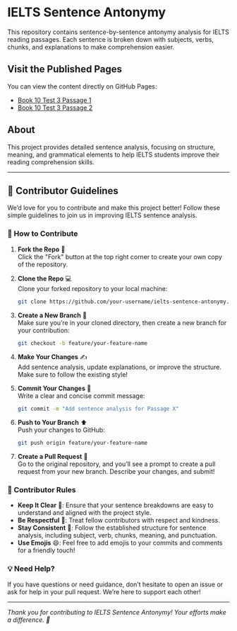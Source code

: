 # IELTS Sentence Antonymy

This repository contains sentence-by-sentence antonymy analysis for IELTS reading passages. Each sentence is broken down with subjects, verbs, chunks, and explanations to make comprehension easier.

## Visit the Published Pages

You can view the content directly on GitHub Pages:

- [Book 10 Test 3 Passage 1](https://jemonnixon.github.io/ielts-sentence-antonymy/book10-test3-passage1.html)
- [Book 10 Test 3 Passage 2](https://jemonnixon.github.io/ielts-sentence-antonymy/book10-test3-passage2.html)

## About

This project provides detailed sentence analysis, focusing on structure, meaning, and grammatical elements to help IELTS students improve their reading comprehension skills.

---

## 🚀 Contributor Guidelines

We’d love for you to contribute and make this project better! Follow these simple guidelines to join us in improving IELTS sentence analysis.

### 🎯 How to Contribute

1. **Fork the Repo** 🍴  
   Click the "Fork" button at the top right corner to create your own copy of the repository.

2. **Clone the Repo** 💻  
   Clone your forked repository to your local machine:
   ```bash
   git clone https://github.com/your-username/ielts-sentence-antonymy.git
   ```

3. **Create a New Branch** 🌿  
   Make sure you’re in your cloned directory, then create a new branch for your contribution:
   ```bash
   git checkout -b feature/your-feature-name
   ```

4. **Make Your Changes** ✍️  
   Add sentence analysis, update explanations, or improve the structure. Make sure to follow the existing style!

5. **Commit Your Changes** 📌  
   Write a clear and concise commit message:
   ```bash
   git commit -m "Add sentence analysis for Passage X"
   ```

6. **Push to Your Branch** ⬆️  
   Push your changes to GitHub:
   ```bash
   git push origin feature/your-feature-name
   ```

7. **Create a Pull Request** 🔄  
   Go to the original repository, and you’ll see a prompt to create a pull request from your new branch. Describe your changes, and submit!

### 📜 Contributor Rules

- **Keep It Clear** 📝: Ensure that your sentence breakdowns are easy to understand and aligned with the project style.
- **Be Respectful** 💬: Treat fellow contributors with respect and kindness.
- **Stay Consistent** 🔄: Follow the established structure for sentence analysis, including subject, verb, chunks, meaning, and punctuation.
- **Use Emojis** 😄: Feel free to add emojis to your commits and comments for a friendly touch!

### 💡 Need Help?

If you have questions or need guidance, don’t hesitate to open an issue or ask for help in your pull request. We’re here to support each other!

---

_Thank you for contributing to IELTS Sentence Antonymy! Your efforts make a difference. 🙌_
